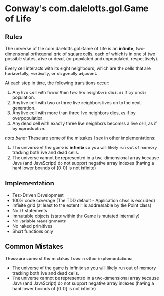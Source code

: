# Conway's com.dalelotts.gol.Game of Life

## Rules
The universe of the com.dalelotts.gol.Game of Life is an **infinite**, two-dimensional orthogonal grid of square cells, 
each of which is in one of two possible states, alive or dead, (or populated and unpopulated, respectively). 

Every cell interacts with its eight neighbours, which are the cells that are horizontally, vertically, or diagonally adjacent. 

At each step in time, the following transitions occur:

1. Any live cell with fewer than two live neighbors dies, as if by under population.
1. Any live cell with two or three live neighbors lives on to the next generation.
1. Any live cell with more than three live neighbors dies, as if by overpopulation.
1. Any dead cell with exactly three live neighbors becomes a live cell, as if by reproduction.

_nota bena:_ These are some of the mistakes I see in other implementations:

1. The universe of the game is **infinite** so you will likely run out of memory tracking both live and dead cells.
1. The universe cannot be represented in a two-dimensional array because Java (and JavaScript) do not support negative 
array indexes (having a hard lower bounds of [0, 0] is not infinite) 
    
    
## Implementation

- Test-Driven Development
- 100% code coverage (The TDD default - Application class is excluded)
- Infinite grid (at least to the extent it is addressable by the Point class)
- No `if` statements
- Immutable objects (state within the Game is mutated internally)
- No variable reassignments
- No naked primitives
- Short functions only

## Common Mistakes

These are some of the mistakes I see in other implementations:

- The universe of the game is infinite so you will likely run out of memory tracking both live and dead cells.
- The universe cannot be represented in a two-dimensional array because Java (and JavaScript) do not support negative array indexes (having a hard lower bounds of [0, 0] is not infinite)
